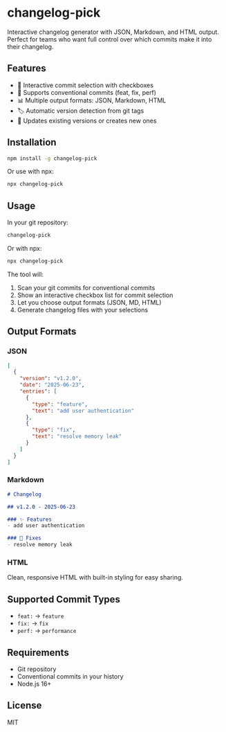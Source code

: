 # changelog-pick

Interactive changelog generator with JSON, Markdown, and HTML output. Perfect for teams who want full control over which commits make it into their changelog.

## Features

- 🎯 Interactive commit selection with checkboxes
- 📝 Supports conventional commits (feat, fix, perf)
- 📊 Multiple output formats: JSON, Markdown, HTML
- 🏷️ Automatic version detection from git tags
- 🔄 Updates existing versions or creates new ones

## Installation

```bash
npm install -g changelog-pick
```

Or use with npx:

```bash
npx changelog-pick
```

## Usage

In your git repository:

```bash
changelog-pick
```

Or with npx:

```bash
npx changelog-pick
```

The tool will:
1. Scan your git commits for conventional commits
2. Show an interactive checkbox list for commit selection
3. Let you choose output formats (JSON, MD, HTML)
4. Generate changelog files with your selections

## Output Formats

### JSON
```json
[
  {
    "version": "v1.2.0",
    "date": "2025-06-23",
    "entries": [
      {
        "type": "feature",
        "text": "add user authentication"
      },
      {
        "type": "fix",
        "text": "resolve memory leak"
      }
    ]
  }
]
```

### Markdown
```markdown
# Changelog

## v1.2.0 - 2025-06-23

### ✨ Features
- add user authentication

### 🐛 Fixes
- resolve memory leak
```

### HTML
Clean, responsive HTML with built-in styling for easy sharing.

## Supported Commit Types

- `feat:` → `feature`
- `fix:` → `fix`
- `perf:` → `performance`

## Requirements

- Git repository
- Conventional commits in your history
- Node.js 16+

## License

MIT
